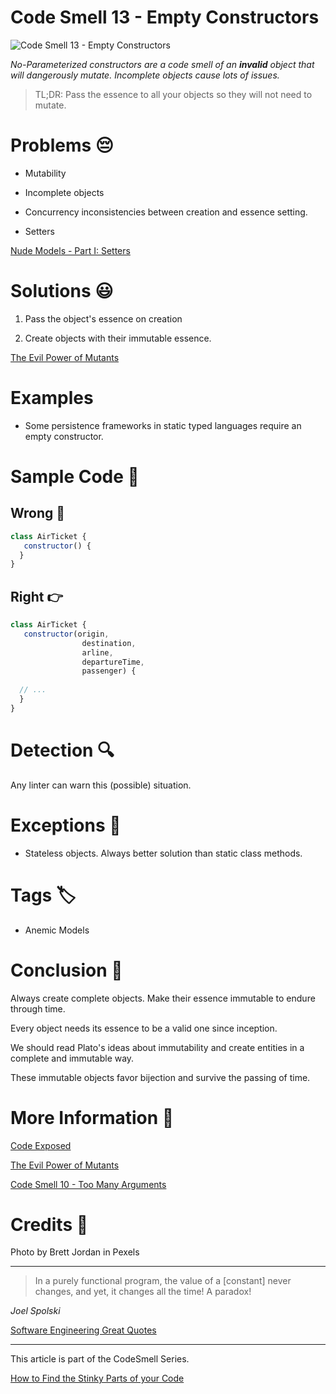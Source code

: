 # Code Smell 13 - Empty Constructors

![Code Smell 13 - Empty Constructors](Code%20Smell%2013%20-%20Empty%20Constructors.jpg)

*No-Parameterized constructors are a code smell of an **invalid** object that will dangerously mutate. Incomplete objects cause lots of issues.*

> TL;DR: Pass the essence to all your objects so they will not need to mutate.

# Problems 😔 

- Mutability

- Incomplete objects

- Concurrency inconsistencies between creation and essence setting.

- Setters

[Nude Models - Part I: Setters](https://github.com/mcsee/Software-Design-Articles/tree/main/Articles/Theory/Nude%20Models - Part%20I Setters/readme.md)

# Solutions 😃

1. Pass the object's essence on creation

2. Create objects with their immutable essence.

[The Evil Power of Mutants](https://github.com/mcsee/Software-Design-Articles/tree/main/Articles/Theory/The%20Evil%20Power%20of%20Mutants/readme.md)

# Examples

- Some persistence frameworks in static typed languages require an empty constructor.

# Sample Code 📖

## Wrong 🚫

<!-- [Gist Url](https://gist.github.com/mcsee/d9d34fad693fd4f6309d68636a5010e5) -->

```javascript
class AirTicket {
   constructor() {     
  }
}
```

## Right 👉

<!-- [Gist Url](https://gist.github.com/mcsee/2e8f884045798f699399bf1ba9c26ab2) -->

```javascript
class AirTicket {
   constructor(origin,
                destination, 
                arline,
                departureTime,
                passenger) {     
     
  // ...
  }
}
```

# Detection 🔍

Any linter can warn this (possible) situation.

# Exceptions 🛑

- Stateless objects. Always better solution than static class methods.

# Tags 🏷️

- Anemic Models

# Conclusion 🏁

Always create complete objects. Make their essence immutable to endure through time.

Every object needs its essence to be a valid one since inception.

We should read Plato's ideas about immutability and create entities in a complete and immutable way.

These immutable objects favor bijection and survive the passing of time.

# More Information 📕

[Code Exposed](https://codexposed.hashnode.dev/constructors-demystified)

[The Evil Power of Mutants](https://github.com/mcsee/Software-Design-Articles/tree/main/Articles/Theory/The%20Evil%20Power%20of%20Mutants/readme.md)

[Code Smell 10 - Too Many Arguments](https://github.com/mcsee/Software-Design-Articles/tree/main/Articles/Code%20Smells/Code%20Smell%2010%20-%20Too%20Many%20Arguments/readme.md)

# Credits 🙏

Photo by Brett Jordan in Pexels

* * *

> In a purely functional program, the value of a [constant] never changes, and yet, it changes all the time! A paradox!

_Joel Spolski_

[Software Engineering Great Quotes](https://github.com/mcsee/Software-Design-Articles/tree/main/Articles/Quotes/Software%20Engineering%20Great%20Quotes/readme.md)

* * * 

This article is part of the CodeSmell Series.

[How to Find the Stinky Parts of your Code](https://github.com/mcsee/Software-Design-Articles/tree/main/Articles/Code%20Smells/How%20to%20Find%20the%20Stinky%20parts%20of%20your%20Code/readme.md)